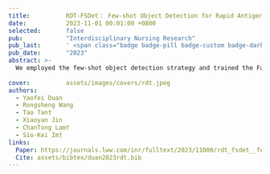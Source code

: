 ```yaml
---
title:          RDT-FSDet： Few-shot Object Detection for Rapid Antigen Test
date:           2023-11-01 00:01:00 +0800
selected:       false
pub:            "Interdisciplinary Nursing Research"
pub_last:       ' <span class="badge badge-pill badge-custom badge-dark">Journal</span>'
pub_date:       "2023"
abstract: >-
  We employed the few-shot object detection strategy and trained the Faster R-CNN detector with the mainland data set as the base class, followed by fine-tuning with the few-shot approach on the Macau RDT result data set. Moreover, we introduced 2 novel data augmentation methods, namely the “light simulation mask method” and “synthetic positive samples” for an unbalanced data set, to increase the sample size and balance the data set of the RDT detection task.
  
cover:          assets/images/covers/rdt.jpeg
authors:
  - Yaofei Duan
  - Rongsheng Wang
  - Tao Tan†
  - Xiaoyan Jin
  - ChanTong Lam†
  - Sio-Kei Im†
links:
  Paper: https://journals.lww.com/inr/fulltext/2023/11000/rdt_fsdet__few_shot_object_detection_for_rapid.4.aspx
  Cite: assets/bibtex/duan2023rdt.bib
---
```


